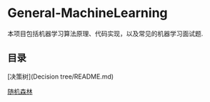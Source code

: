 # General-MachineLearning
本项目包括机器学习算法原理、代码实现，以及常见的机器学习面试题. 

## 目录

[决策树](Decision tree/README.md)

[随机森林](Randomforest/README.md)

